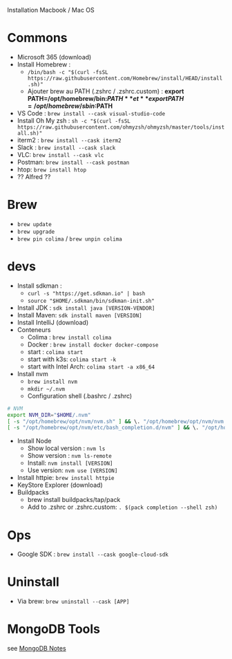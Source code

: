 Installation  Macbook / Mac OS

# Commons
* Microsoft 365 (download)
* Install Homebrew :
  * `/bin/bash -c "$(curl -fsSL https://raw.githubusercontent.com/Homebrew/install/HEAD/install.sh)"`
  * Ajouter brew au PATH (.zshrc / .zshrc.custom) : **export PATH=/opt/homebrew/bin:$PATH** et **export PATH=/opt/homebrew/sbin:$PATH** 
* VS Code : `brew install --cask visual-studio-code`
* Install Oh My zsh : `sh -c "$(curl -fsSL https://raw.githubusercontent.com/ohmyzsh/ohmyzsh/master/tools/install.sh)"`
* iterm2 :  `brew install --cask iterm2`
* Slack : `brew install --cask slack`
* VLC: `brew install --cask vlc`
* Postman: `brew install --cask postman`
* htop: `brew install htop`
* ?? Alfred ??

# Brew
* `brew update`
* `brew upgrade`
* `brew pin colima` / `brew unpin colima`

# devs
* Install sdkman : 
  * `curl -s "https://get.sdkman.io" | bash`
  * `source "$HOME/.sdkman/bin/sdkman-init.sh"`
* Install JDK : `sdk install java [VERSION-VENDOR]`
* Install Maven: `sdk install maven [VERSION]`
* Install IntelliJ (download)
* Conteneurs
  * Colima : `brew install colima`
  * Docker : `brew install docker docker-compose`
  * start : `colima start`
  * start with k3s: `colima start -k`
  * start with Intel Arch: `colima start -a x86_64`
* Install nvm
  * `brew install nvm`
  * `mkdir ~/.nvm`
  * Configuration shell (.bashrc / .zshrc)
```sh
# NVM
export NVM_DIR="$HOME/.nvm"
[ -s "/opt/homebrew/opt/nvm/nvm.sh" ] && \. "/opt/homebrew/opt/nvm/nvm.sh"  # This loads nvm
[ -s "/opt/homebrew/opt/nvm/etc/bash_completion.d/nvm" ] && \. "/opt/homebrew/opt/nvm/etc/bash_completion.d/nvm"  # This loads nvm bash_completion
```
* Install Node
  * Show local version : `nvm ls`
  * Show version : `nvm ls-remote`
  * Install: `nvm install [VERSION]`
  * Use version: `nvm use [VERSION]`
* Install httpie: `brew install httpie`
* KeyStore Explorer (download)
* Buildpacks
  * brew install buildpacks/tap/pack
  * Add to .zshrc or .zshrc.custom: `. $(pack completion --shell zsh)`

# Ops
* Google SDK : `brew install --cask google-cloud-sdk`


# Uninstall
* Via brew: `brew uninstall --cask [APP]`

# MongoDB Tools
see [MongoDB Notes](./MongoDB/MongoDB%20Notes.md)
